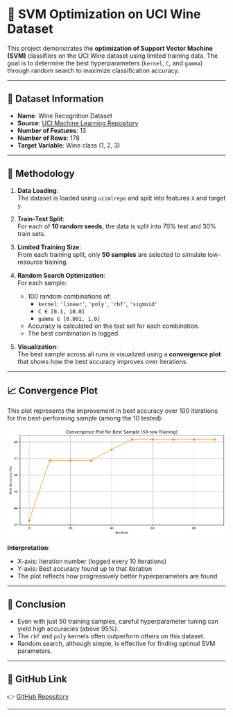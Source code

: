 # 🍷 SVM Optimization on UCI Wine Dataset

This project demonstrates the **optimization of Support Vector Machine (SVM)** classifiers on the UCI Wine dataset using limited training data. The goal is to determine the best hyperparameters (`kernel`, `C`, and `gamma`) through random search to maximize classification accuracy.

---

## 📁 Dataset Information

- **Name**: Wine Recognition Dataset  
- **Source**: [UCI Machine Learning Repository](https://archive.ics.uci.edu/ml/datasets/wine)
- **Number of Features**: 13  
- **Number of Rows**: 178  
- **Target Variable**: Wine class (1, 2, 3)

---

## 🧪 Methodology

1. **Data Loading**:  
   The dataset is loaded using `ucimlrepo` and split into features `X` and target `y`.

2. **Train-Test Split**:  
   For each of **10 random seeds**, the data is split into 70% test and 30% train sets.

3. **Limited Training Size**:  
   From each training split, only **50 samples** are selected to simulate low-resource training.

4. **Random Search Optimization**:  
   For each sample:
   - 100 random combinations of:
     - `kernel`: `'linear'`, `'poly'`, `'rbf'`, `'sigmoid'`
     - `C ∈ [0.1, 10.0]`
     - `gamma ∈ [0.001, 1.0]`
   - Accuracy is calculated on the test set for each combination.
   - The best combination is logged.

5. **Visualization**:  
   The best sample across all runs is visualized using a **convergence plot** that shows how the best accuracy improves over iterations.

---


## 📈 Convergence Plot

This plot represents the improvement in best accuracy over 100 iterations for the best-performing sample (among the 10 tested):

![Convergence Plot](output.png)

**Interpretation**:
- X-axis: Iteration number (logged every 10 iterations)
- Y-axis: Best accuracy found up to that iteration
- The plot reflects how progressively better hyperparameters are found

---

## 📌 Conclusion

- Even with just 50 training samples, careful hyperparameter tuning can yield high accuracies (above 95%).
- The `rbf` and `poly` kernels often outperform others on this dataset.
- Random search, although simple, is effective for finding optimal SVM parameters.

---

## 📎 GitHub Link

👉 [GitHub Repository](https://github.com/manikjain105/Parameter_Optimization_of_SVM)

---